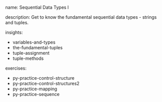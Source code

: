name: Sequential Data Types I

description: Get to know the fundamental sequential data types - strings and tuples.

insights:
  - variables-and-types
  - the-fundamental-tuples
  - tuple-assignment
  - tuple-methods

exercises:
  - py-practice-control-structure
  - py-practice-control-structures2
  - py-practice-mapping
  - py-practice-sequence
